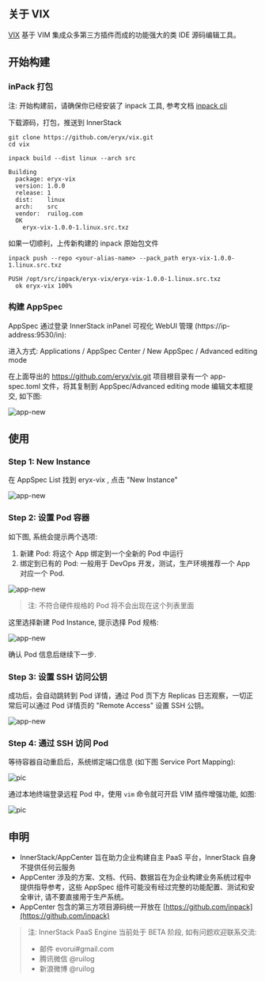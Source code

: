 ## 关于 VIX

[VIX](https://github.com/eryx/vix/) 基于 VIM 集成众多第三方插件而成的功能强大的类 IDE 源码编辑工具。

## 开始构建

### inPack 打包

<div class="alert alert-warning">
注: 开始构建前，请确保你已经安装了 inpack 工具, 参考文档 <a href="/gdoc/view/inpack/cli/index.md" target="_blank">inpack cli</a>
</div>


下载源码，打包，推送到 InnerStack

``` shell
git clone https://github.com/eryx/vix.git
cd vix

inpack build --dist linux --arch src

Building
  package: eryx-vix
  version: 1.0.0
  release: 1
  dist:    linux
  arch:    src
  vendor:  ruilog.com
  OK
    eryx-vix-1.0.0-1.linux.src.txz
```

如果一切顺利，上传新构建的 inpack 原始包文件

``` shell
inpack push --repo <your-alias-name> --pack_path eryx-vix-1.0.0-1.linux.src.txz 

PUSH /opt/src/inpack/eryx-vix/eryx-vix-1.0.0-1.linux.src.txz
  ok eryx-vix 100%
```


### 构建 AppSpec

AppSpec 通过登录 InnerStack inPanel 可视化 WebUI 管理 (https://ip-address:9530/in):

进入方式: Applications / AppSpec Center / New AppSpec / Advanced editing mode


在上面导出的 https://github.com/eryx/vix.git 项目根目录有一个 app-spec.toml 文件，将其复制到 AppSpec/Advanced editing mode 编辑文本框提交, 如下图:

![app-new](vix/assets/app-spec-edit-a.cmp.png)


## 使用

### Step 1: New Instance

在 AppSpec List 找到 eryx-vix , 点击 "New Instance"

![app-new](vix/assets/app-new-n1.cmp.png)

### Step 2: 设置 Pod 容器

如下图, 系统会提示两个选项:

1. 新建 Pod: 将这个 App 绑定到一个全新的 Pod 中运行
2. 绑定到已有的 Pod: 一般用于 DevOps 开发，测试，生产环境推荐一个 App 对应一个 Pod.


![app-new](vix/assets/app-new-n2.cmp.png)

> 注: 不符合硬件规格的 Pod 将不会出现在这个列表里面

这里选择新建 Pod Instance, 提示选择 Pod 规格:

![app-new](vix/assets/app-new-n2.2.cmp.png)

确认 Pod 信息后继续下一步.

### Step 3: 设置 SSH 访问公钥

成功后，会自动跳转到 Pod 详情，通过 Pod 页下方 Replicas 日志观察，一切正常后可以通过 Pod 详情页的 "Remote Access" 设置 SSH 公钥。

![app-new](vix/assets/pod-entry.cmp.png)

### Step 4: 通过 SSH 访问 Pod

等待容器自动重启后，系统绑定端口信息 (如下图 Service Port Mapping):

![pic](vix/assets/pod-entry-ssh.cmp.png)


通过本地终端登录远程 Pod 中，使用 ```vim``` 命令就可开启 VIM 插件增强功能, 如图:

![pic](vix/assets/demo.cmp.png)


## 申明

* InnerStack/AppCenter 旨在助力企业构建自主 PaaS 平台，InnerStack 自身不提供任何云服务
* AppCenter 涉及的方案、文档、代码、数据旨在为企业构建业务系统过程中提供指导参考，这些 AppSpec 组件可能没有经过完整的功能配置、测试和安全审计, 请不要直接用于生产系统。
* AppCenter 包含的第三方项目源码统一开放在 [https://github.com/inpack](https://github.com/inpack)


> 注: InnerStack PaaS Engine 当前处于 BETA 阶段, 如有问题欢迎联系交流:
>
> * 邮件 evorui#gmail.com
> * 腾讯微信 @ruilog
> * 新浪微博 @ruilog


